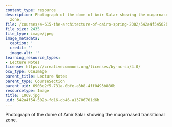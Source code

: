 ```yaml
---
content_type: resource
description: Photograph of the dome of Amir Salar showing the muqarnased transitional
  zone.
file: /courses/4-615-the-architecture-of-cairo-spring-2002/542a4f54502bfd16cb46a13706701d6b_1069.jpg
file_size: 2435
file_type: image/jpeg
image_metadata:
  caption: ''
  credit: ''
  image-alt: ''
learning_resource_types:
- Lecture Notes
license: https://creativecommons.org/licenses/by-nc-sa/4.0/
ocw_type: OCWImage
parent_title: Lecture Notes
parent_type: CourseSection
parent_uid: 6903e2f5-731a-0bfe-a3b8-4ff0493b836b
resourcetype: Image
title: 1069.jpg
uid: 542a4f54-502b-fd16-cb46-a13706701d6b
---
```

Photograph of the dome of Amir Salar showing the muqarnased transitional zone.